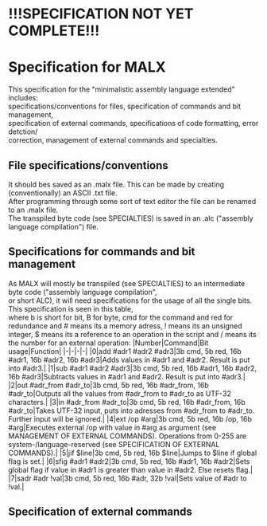 # !!!SPECIFICATION NOT YET COMPLETE!!!
# Specification for MALX
This specification for the "minimalistic assembly language extended" includes:  
specifications/conventions for files, specification of commands and bit management,  
specification of external commands, specifications of code formatting, error detction/  
correction, management of external commands and specialties.  
## File specifications/conventions  
It should bes saved as an .malx file. This can be made by creating (conventionally) an ASCII .txt file.  
After programming through some sort of text editor the file can be renamed to an .malx file.  
The transpiled byte code (see SPECIALTIES) is saved in an .alc ("assembly language compilation") file.
## Specifications for commands and bit management  
As MALX will mostly be transpiled (see SPECIALTIES) to an intermediate byte code ("assembly language compilation",  
or short ALC), it will need specifications for the usage of all the single bits. This specification is seen in this table,  
where b is short for bit, B for byte, cmd for the command and red for redundance and # means its a memory adress, ! means its an unsigned  
integer, $ means its a reference to an operation in the script and / means its the number for an external operation:
|Number|Command|Bit usage|Function|
|-|-|-|-|
|0|add #adr1 #adr2 #adr3|3b cmd, 5b red, 16b #adr1, 16b #adr2, 16b #adr3|Adds values in #adr1 and #adr2. Result is put into #adr3.|
|1|sub #adr1 #adr2 #adr3|3b cmd, 5b red, 16b #adr1, 16b #adr2, 16b #adr3|Subtracts values in #adr1 and #adr2. Result is put into #adr3.|
|2|out #adr_from #adr_to|3b cmd, 5b red, 16b #adr_from, 16b #adr_to|Outputs all the values from #adr_from to #adr_to as UTF-32 characters.|
|3|in #adr_from #adr_to|3b cmd, 5b red, 16b #adr_from, 16b #adr_to|Takes UTF-32 input, puts into adresses from #adr_from to #adr_to. Further input will be ignored.|
|4|ext /op #arg|3b cmd, 5b red, 16b /op, 16b #arg|Executes external /op with value in #arg as argument (see MANAGEMENT OF EXTERNAL COMMANDS). Operations from 0-255 are system-/language-reserved (see SPECIFICATION OF EXTERNAL COMMANDS).|
|5|jif $line|3b cmd, 5b red, 16b $line|Jumps to $line if global flag is set.|
|6|sfig #adr1 #adr2|3b cmd, 5b red, 16b #adr1, 16b #adr2|Sets global flag if value in #adr1 is greater than value in #adr2. Else resets flag.|
|7|sadr #adr !val|3b cmd, 5b red, 16b #adr, 32b !val|Sets value of #adr to !val.|  
## Specification of external commands
